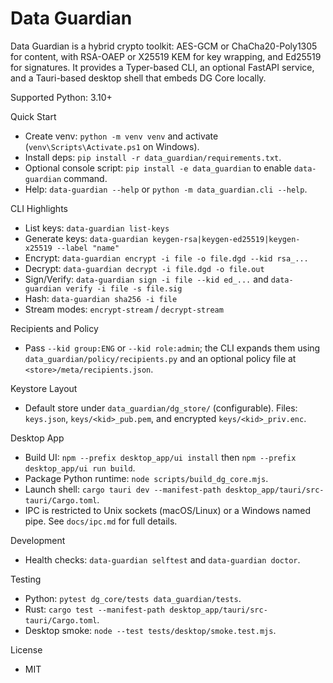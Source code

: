 # Data Guardian

Data Guardian is a hybrid crypto toolkit: AES-GCM or ChaCha20-Poly1305 for content, with RSA-OAEP or X25519 KEM for key wrapping, and Ed25519 for signatures. It provides a Typer-based CLI, an optional FastAPI service, and a Tauri-based desktop shell that embeds DG Core locally.

Supported Python: 3.10+

Quick Start

- Create venv: `python -m venv venv` and activate (`venv\Scripts\Activate.ps1` on Windows).
- Install deps: `pip install -r data_guardian/requirements.txt`.
- Optional console script: `pip install -e data_guardian` to enable `data-guardian` command.
- Help: `data-guardian --help` or `python -m data_guardian.cli --help`.

CLI Highlights

- List keys: `data-guardian list-keys`
- Generate keys: `data-guardian keygen-rsa|keygen-ed25519|keygen-x25519 --label "name"`
- Encrypt: `data-guardian encrypt -i file -o file.dgd --kid rsa_...`
- Decrypt: `data-guardian decrypt -i file.dgd -o file.out`
- Sign/Verify: `data-guardian sign -i file --kid ed_...` and `data-guardian verify -i file -s file.sig`
- Hash: `data-guardian sha256 -i file`
- Stream modes: `encrypt-stream` / `decrypt-stream`

Recipients and Policy

- Pass `--kid group:ENG` or `--kid role:admin`; the CLI expands them using `data_guardian/policy/recipients.py` and an optional policy file at `<store>/meta/recipients.json`.

Keystore Layout

- Default store under `data_guardian/dg_store/` (configurable). Files: `keys.json`, `keys/<kid>_pub.pem`, and encrypted `keys/<kid>_priv.enc`.

Desktop App

- Build UI: `npm --prefix desktop_app/ui install` then `npm --prefix desktop_app/ui run build`.
- Package Python runtime: `node scripts/build_dg_core.mjs`.
- Launch shell: `cargo tauri dev --manifest-path desktop_app/tauri/src-tauri/Cargo.toml`.
- IPC is restricted to Unix sockets (macOS/Linux) or a Windows named pipe. See `docs/ipc.md` for full details.

Development

- Health checks: `data-guardian selftest` and `data-guardian doctor`.

Testing

- Python: `pytest dg_core/tests data_guardian/tests`.
- Rust: `cargo test --manifest-path desktop_app/tauri/src-tauri/Cargo.toml`.
- Desktop smoke: `node --test tests/desktop/smoke.test.mjs`.

License

- MIT
